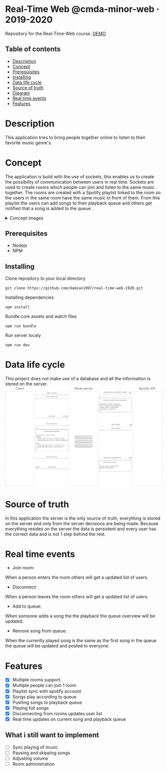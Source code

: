 # Real-Time Web @cmda-minor-web · 2019-2020
Repository for the Real-Time-Web course.
[DEMO](https://mysterious-harbor-42719.herokuapp.com/)

## Table of contents
* [Description](#description)
* [Concept](#concept)
* [Prerequisites](#prerequisites)
* [Installing](#installing)
* [Data life cycle](#data-life-cycle)
* [Source of truth](#source-of-truth)
* [Diagram](#diagram)
* [Real time events](#real-time-events)
* [Features](#features)

# Description
This application tries to bring people together online to listen to their favorite music genre's.

# Concept
The application is build with the use of sockets, this enables us to create the possibility of communication between users in real time.
Sockets are used to create rooms which people can join and listen to the same music together. The rooms are created with a Spotify playlist
linked to the room so the users in the same room have the same music in front of them. From this playlist the users can add songs to their
playback queue and others get notified that a song is added to the queue .

<details>
<summary>Concept images</summary>
Home page after logging into Spotify.
<img src="./github/images/home.png" alt="Home page after loging in to spotify">

Creating room page, list of playlists of the user.
<img src="./github/images/create-party.png" alt="Creating a party room out of your playlists">

Party room after creation with songs and q ue.
<img src="./github/images/party-room.png" alt="Party room created with playlist">
</details>

## Prerequisites
* Nodejs
* NPM

## Installing

Clone repository to your local directory
```
git clone https://github.com/damian1997/real-time-web-1920.git
```

Installing dependencies
```
npm install
```

Bundle core assets and watch files
```
npm run bundle
```

Run server localy
```
npm run dev
```

# Data life cycle
This project does not make use of a database and all the information is stored on the server.
<img src="./github/images/data-life-cycle.png" alt="">

# Source of truth
In this application the server is the only source of truth, everything is stored on the server and only from the server
decisions are being made. Because everything resides on the server the data is persistent and every user has the correct data
and is not 1 step behind the rest.

# Real time events
* Join room:

When a person enters the room others will get a updated list of users.

* Disconnect:

When a person leaves the room others will get a updated list of users.

* Add to queue:

When someone adds a song the the playback the  queue overview will be updated.

* Remove song from queue:

When the currently played song is the same as the first song in the queue the queue will be updated and posted to everyone.

# Features
- [x] Multiple rooms support.
- [x] Multiple people can join 1 room
- [x] Playlist sync with spotify account
- [x] Songs play according to queue
- [x] Pushing songs to playback queue
- [x] Playing full songs
- [x] Disconnecting from rooms updates user list
- [x] Real time updates on current song and playback queue

## What i still want to implement
- [  ] Sync playing of music
- [  ] Pausing and skipping songs
- [  ] Adjusting volume
- [  ] Room administration
